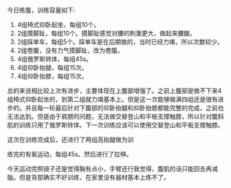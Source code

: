 
今日练腹，训练容量如下:
1.	4组椅式仰卧起坐，每组10个。
2.	2组摸脚趾，每组10个。摸脚趾感觉对腰的刺激更大，做起来腰酸。
3.	2组踩单车，每组5个。踩单车是在后期做的，当时已经力竭，所以次数较少。
4.	2组卷腹，没有力气摸脚趾，改为卷腹。
5.	4组俄罗斯转体，每组45s。
6.	4组仰卧抬腿，每组15次。
7.	4组仰卧抬膝，每组15次。

总的来说相比较上次有进步，主要体现在上腹部增强了。之前上腹部是做不下来4组椅式仰卧起坐的，到第二组就力竭基本上。但是这一次能够做满四组还是很有进步的。并且每一轮最后针对下腹部的仰卧抬腿和仰卧抬膝都能完整的完成，之前也无法达到。但是由于肩膀的问题，无法做交替登山和平板支撑触膝，所以针对腹斜肌的训练只用了俄罗斯转体。下一次训练应该可以使用交替登山和平板支撑触膝。

这次在训练完成后，还进行了两组高抬腿做为训

练完的有氧运动，每组45s。然后进行了拉伸。

今天运动完照镜子还是觉得胸有点小，手臂还行我觉得，腹肌的话只能回去再减脂。但是背部确实不好训练，在家里没有器材基本上练不了。
